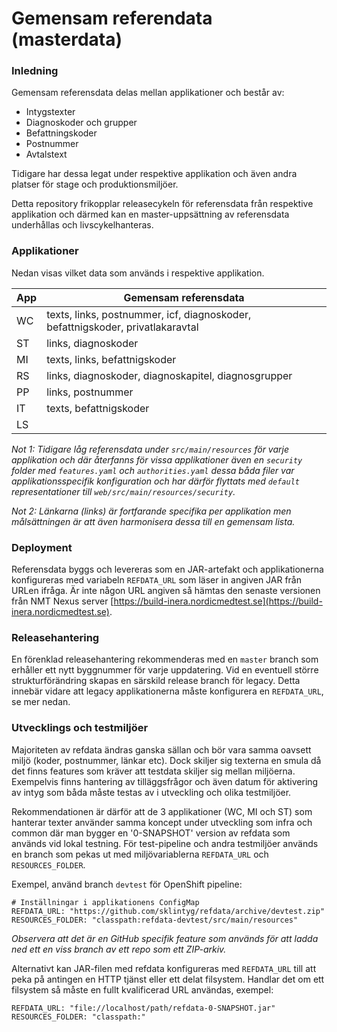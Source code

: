 # Gemensam referendata (masterdata)

### Inledning

Gemensam referensdata delas mellan applikationer och består av:

* Intygstexter
* Diagnoskoder och grupper
* Befattningskoder
* Postnummer
* Avtalstext

Tidigare har dessa legat under respektive applikation och även andra platser för stage och produktionsmiljöer.

Detta repository frikopplar releasecykeln för referensdata från respektive applikation och därmed kan en master-uppsättning av referensdata underhållas och livscykelhanteras.
     
### Applikationer

Nedan visas vilket data som används i respektive applikation.

| App | Gemensam referensdata |
| --- | --------------------- |
| WC  | texts, links, postnummer, icf, diagnoskoder, befattnigskoder, privatlakaravtal |
| ST | links,  diagnoskoder |
| MI | texts, links, befattnigskoder |
| RS | links, diagnoskoder, diagnoskapitel, diagnosgrupper |
| PP | links, postnummer |
| IT | texts, befattnigskoder |
| LS | |

_Not 1: Tidigare låg referensdata under `src/main/resources` för varje applikation och där återfanns för vissa applikationer även en `security` folder med `features.yaml` och `authorities.yaml` dessa båda filer var applikationsspecifik konfiguration och har därför flyttats med `default` representationer till `web/src/main/resources/security`._

_Not 2: Länkarna (links) är fortfarande specifika per applikation men målsättningen är att även harmonisera dessa till en gemensam lista._

### Deployment

Referensdata byggs och levereras som en JAR-artefakt och applikationerna konfigureras med variabeln `REFDATA_URL` som läser in angiven JAR från URLen ifråga. Är inte någon URL angiven så hämtas den senaste versionen från NMT Nexus server [https://build-inera.nordicmedtest.se](https://build-inera.nordicmedtest.se). 

### Releasehantering

En förenklad releasehantering rekommenderas med en `master` branch som erhåller ett nytt byggnummer för varje uppdatering. Vid en eventuell större strukturförändring skapas en särskild release branch för legacy. Detta innebär vidare att legacy applikationerna måste konfigurera en `REFDATA_URL`, se mer nedan.

### Utvecklings och testmiljöer

Majoriteten av refdata ändras ganska sällan och bör vara samma oavsett miljö (koder, postnummer, länkar etc). Dock skiljer sig texterna en smula då det finns features som kräver att testdata skiljer sig mellan miljöerna. Exempelvis finns hantering av tilläggsfrågor och även datum för aktivering av intyg som båda måste testas av i utveckling och olika testmiljöer. 

Rekommendationen är därför att de 3 applikationer (WC, MI och ST) som hanterar texter använder samma koncept under utveckling som infra och common där man bygger en '0-SNAPSHOT' version av refdata som används vid lokal testning. För test-pipeline och andra testmiljöer används en branch som pekas ut med miljövariablerna `REFDATA_URL` och `RESOURCES_FOLDER`.

Exempel, använd branch `devtest` för OpenShift pipeline:

	# Inställningar i applikationens ConfigMap
	REFDATA_URL: "https://github.com/sklintyg/refdata/archive/devtest.zip"
	RESOURCES_FOLDER: "classpath:refdata-devtest/src/main/resources"

_Observera att det är en GitHub specifik feature som används för att ladda ned ett en viss branch av ett repo som ett ZIP-arkiv._

Alternativt kan JAR-filen med refdata konfigureras med `REFDATA_URL` till att peka på antingen en HTTP tjänst eller ett delat filsystem. Handlar det om ett filsystem så måste en fullt kvalificerad URL användas, exempel:
	
	REFDATA_URL: "file://localhost/path/refdata-0-SNAPSHOT.jar"
	RESOURCES_FOLDER: "classpath:"

	 
